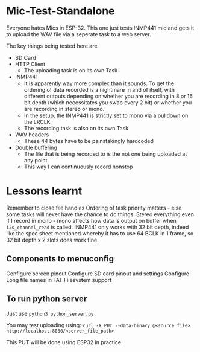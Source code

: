 # Mic-Test-Standalone

Everyone hates Mics in ESP-32. This one just tests INMP441 mic and gets it to upload the WAV file via a seperate task to a web server.

The key things being tested here are
- SD Card
- HTTP Client
    - The uploading task is on its own Task
- INMP441 
    - It is apparently way more complex than it sounds. To get the ordering of data recorded is a nightmare in and of itself, with different outputs depending on whether you are recording in 8 or 16 bit depth (which necessitates you swap every 2 bit) or whether you are recording in stereo or mono.
    - In the setup, the INMP441 is strictly set to mono via a pulldown on the LRCLK
    - The recording task is also on its own Task
- WAV headers
    - These 44 bytes have to be painstakingly hardcoded 
- Double buffering
    - The file that is being recorded to is the not one being uploaded at any point. 
    - This way I can continuously record nonstop

# Lessons learnt
Remember to close file handles
Ordering of task priority matters - else some tasks will never have the chance to do things.
Stereo everything even if I record in mono - mono affects how data is output on buffer when `i2s_channel_read` is called.
INMP441 only works with 32 bit depth, indeed like the spec sheet mentioned whereby it has to use 64 BCLK in 1 frame, so 32 bit depth x 2 slots does work fine.

## Components to menuconfig
Configure screen pinout
Configure SD card pinout and settings
Configure Long file names in FAT Filesystem support


## To run python server

Just use `python3 python_server.py`

You may test uploading using: `curl -X PUT --data-binary @<source_file> http://localhost:8080/<server_file_path>`

This PUT will be done using ESP32 in practice.
